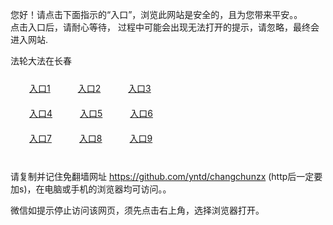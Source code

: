 您好！请点击下面指示的“入口”，浏览此网站是安全的，且为您带来平安。。 <br/>
点击入口后，请耐心等待， 过程中可能会出现无法打开的提示，请忽略，最终会进入网站. </br>

法轮大法在长春<br/>
<div style="padding:10px"><a style="margin:20px" target="_blank" href="https://du9d6i6anlvcw.cloudfront.net/2Qpsp?ktsudi" id="ccLink1" rel="nofollow">入口1</a> <a target="_blank" style="margin:20px" href="https://dqt3l33bfv5me.cloudfront.net/2Qpsp?xfbcjmct" id="ccLink2" rel="nofollow">入口2</a> <a style="margin:20px" target="_blank" href="https://d27u8le47abpgr.cloudfront.net/2Qpsp?mhugxl" id="ccLink3" rel="nofollow">入口3</a></div>

<div style="padding:10px" ><a style="margin:20px" target="_blank" href="https://du9d6i6anlvcw.cloudfront.net/2Qpsp?ktsudi" id="ccLink4" rel="nofollow">入口4</a> <a style="margin:20px" href="https://dqt3l33bfv5me.cloudfront.net/2Qpsp?xfbcjmct" target="_blank" id="ccLink5" rel="nofollow">入口5</a> <a style="margin:20px" href="https://d27u8le47abpgr.cloudfront.net/2Qpsp?mhugxl" target="_blank" id="ccLink6" rel="nofollow">入口6</a></div>

<div style="padding:10px"><a style="margin:20px" target="_blank" href="https://du9d6i6anlvcw.cloudfront.net/2Qpsp?ktsudi" id="ccLink7" rel="nofollow">入口7</a> <a style="margin:20px" href="https://dqt3l33bfv5me.cloudfront.net/2Qpsp?xfbcjmct" target="_blank" id="ccLink8" rel="nofollow">入口8</a> <a style="margin:20px" target="_blank" href="https://d27u8le47abpgr.cloudfront.net/2Qpsp?mhugxl" id="ccLink9" rel="nofollow">入口9</a></div>

<br/>



请复制并记住免翻墙网址 https://github.com/yntd/changchunzx (http后一定要加s)，在电脑或手机的浏览器均可访问。。<br/>

微信如提示停止访问该网页，须先点击右上角，选择浏览器打开。
